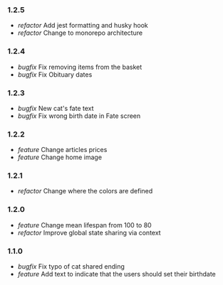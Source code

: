 ### 1.2.5

- _refactor_ Add jest formatting and husky hook
- _refactor_ Change to monorepo architecture

### 1.2.4

- _bugfix_ Fix removing items from the basket
- _bugfix_ Fix Obituary dates

### 1.2.3

- _bugfix_ New cat's fate text
- _bugfix_ Fix wrong birth date in Fate screen

### 1.2.2

- _feature_ Change articles prices
- _feature_ Change home image

### 1.2.1

- _refactor_ Change where the colors are defined

### 1.2.0

- _feature_ Change mean lifespan from 100 to 80
- _refactor_ Improve global state sharing via context

### 1.1.0

- _bugfix_ Fix typo of cat shared ending
- _feature_ Add text to indicate that the users should set their birthdate
